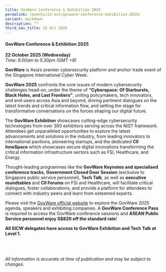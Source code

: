 ```yaml
---
title: GovWare Conference & Exhibition 2025
permalink: /events/22-oct/govware-conference-exhibition-2025/
variant: markdown
description: ""
third_nav_title: 22 Oct 2025
---
```

#### **GovWare Conference &amp; Exhibition 2025**

**22 October 2025 (Wednesday)**  
*Time: 9.00am to 5.30pm (GMT +8)*

**GovWare** is Asia’s premier cybersecurity platform and anchor trade event of the Singapore International Cyber Week. 

**GovWare 2025** confronts the core issues of modern cybersecurity challenges head-on, under the theme of **“Cyberspace: Of Starbursts, Black Holes, and Last Frontiers”**, uniting policymakers, tech innovators, and end-users across Asia and beyond, driving pertinent dialogues on the latest trends and critical information flow, and setting the stage for transformative conversations on the forces shaping our digital future. 

The **GovWare Exhibition** showcases cutting-edge cybersecurity technologies from over 300 exhibitors serving across the NIST framework. Attendees get unparalleled opportunities to explore the latest advancements and solutions in the industry, from leading innovators to international pavilions, pioneering startups, and the dedicated **CII InnoSpace** which showcases secure digital innovations transforming the critical information infrastructure sectors such as FSI, Healthcare, and Energy.

Thought-leading programmes like the **GovWare Keynotes and specialised conference tracks**, **Government Closed Door Session** (exclusive to Singapore public service personnel), **Tech Talk**, as well as **executive roundtables** and **CII Forums** on FSI and Healthcare, will facilitate critical dialogues, foster collaborations, and provide a platform for attendees to connect with industry peers and learn from esteemed experts. 

Please visit the <a href="https://www.govware.sg/govware/2025/event-info" target="blank">GovWare official website</a> to explore the GovWare 2025 agenda, speakers and exhibiting companies. A **GovWare Conference Pass** is required to access the GovWare conference sessions and **ASEAN Public Service personnel enjoy S$820 off the standard rate**!

**All SICW delegates have access to GovWare Exhibition and Tech Talk at Level 1.**

<br><br><br>
*All information is accurate at time of publication and may be subject to changes.*